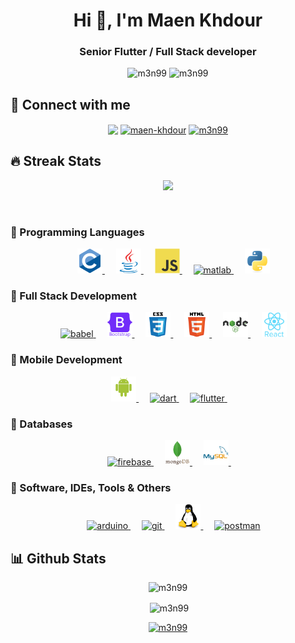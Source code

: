 <h1 align="center">Hi 👋, I'm Maen Khdour</h1>
<h3 align="center">Senior Flutter / Full Stack  developer</h3>

<p align="center"> 
 <img src="https://komarev.com/ghpvc/?username=m3n99&label=Profile%20views&color=0e75b6&style=flat" alt="m3n99" /> 
 <img src="https://badges.pufler.dev/repos/m3n99" alt="m3n99" />
 <!--<img src="https://img.shields.io/github/followers/m3n99?label=Followers" alt="m3n99" /> -->
</p>


## 🧐 Connect with me
<p align="center">
 <a href= "mailto:m3n.khdour@gmail.com" target="blank"><img align="center"src= "https://github.com/gilbarbara/logos/blob/master/logos/google-gmail.svg"/></a>
<a href="https://linkedin.com/in/maen-khdour" target="blank"><img align="center" src="https://raw.githubusercontent.com/rahuldkjain/github-profile-readme-generator/master/src/images/icons/Social/linked-in-alt.svg" alt="maen-khdour" height="30" width="40" /></a>
<a href="https://fb.com/m3n99" target="blank"><img align="center" src="https://raw.githubusercontent.com/rahuldkjain/github-profile-readme-generator/master/src/images/icons/Social/facebook.svg" alt="m3n99" height="30" width="40" /></a>
</p>

## 🔥 Streak Stats
<p align="center"><img src="https://github-readme-streak-stats.herokuapp.com/?user=m3n99&theme=algolia" /></p>

<br>

### 🔵 Programming Languages

<p align="center"> 
  &emsp; 
<a href="https://www.cprogramming.com/" target="_blank" rel="noreferrer"> 
 <img src="https://raw.githubusercontent.com/devicons/devicon/master/icons/c/c-original.svg" alt="c" width="40" height="40"/> 
 </a> 
  &emsp;
   <a href="https://www.java.com" target="_blank" rel="noreferrer"> 
    <img src="https://raw.githubusercontent.com/devicons/devicon/master/icons/java/java-original.svg" alt="java" width="40" height="40"/> 
 </a>
 &emsp;
 <a href="https://developer.mozilla.org/en-US/docs/Web/JavaScript" target="_blank" rel="noreferrer"> 
  <img src="https://raw.githubusercontent.com/devicons/devicon/master/icons/javascript/javascript-original.svg" alt="javascript" width="40" height="40"/> </a>
  &emsp;
 <a href="https://www.mathworks.com/" target="_blank" rel="noreferrer"> 
  <img src="https://upload.wikimedia.org/wikipedia/commons/2/21/Matlab_Logo.png" alt="matlab" width="40" height="40"/> 
 </a>
  &emsp;
 <a href="https://www.python.org" target="_blank" rel="noreferrer"> 
  <img src="https://raw.githubusercontent.com/devicons/devicon/master/icons/python/python-original.svg" alt="python" width="40" height="40"/> 
 </a>
</p>

### 🔵 Full Stack Development

<p align="center"> 
   &emsp;
 <a href="https://babeljs.io/" target="_blank" rel="noreferrer"> 
  <img src="https://www.vectorlogo.zone/logos/babeljs/babeljs-icon.svg" alt="babel" width="40" height="40"/>
</a>
  &emsp; 
 <a href="https://getbootstrap.com" target="_blank" rel="noreferrer"> 
  <img src="https://raw.githubusercontent.com/devicons/devicon/master/icons/bootstrap/bootstrap-plain-wordmark.svg" alt="bootstrap" width="40" height="40"/> 
 </a>
  &emsp;
  <a href="https://www.w3schools.com/css/" target="_blank" rel="noreferrer">
   <img src="https://raw.githubusercontent.com/devicons/devicon/master/icons/css3/css3-original-wordmark.svg" alt="css3" width="40" height="40"/>
 </a>
    &emsp;
  <a href="https://www.w3.org/html/" target="_blank" rel="noreferrer"> <img src="https://raw.githubusercontent.com/devicons/devicon/master/icons/html5/html5-original-wordmark.svg" alt="html5" width="40" height="40"/> 
 </a> 
  &emsp;
  <a href="https://nodejs.org" target="_blank" rel="noreferrer"> 
   <img src="https://raw.githubusercontent.com/devicons/devicon/master/icons/nodejs/nodejs-original-wordmark.svg" alt="nodejs" width="40" height="40"/>
 </a> 
   &emsp;
 <a href="https://reactjs.org/" target="_blank" rel="noreferrer"> 
  <img src="https://raw.githubusercontent.com/devicons/devicon/master/icons/react/react-original-wordmark.svg" alt="react" width="40" height="40"/> 
 </a> 
</p>

### 🔵 Mobile Development 
 
<p align="center">
 &emsp;
 <a href="https://developer.android.com" target="_blank" rel="noreferrer"> 
  <img src="https://raw.githubusercontent.com/devicons/devicon/master/icons/android/android-original-wordmark.svg" alt="android" width="40" height="40"/>
 </a> 
  &emsp;
  <a href="https://dart.dev" target="_blank" rel="noreferrer"> 
   <img src="https://www.vectorlogo.zone/logos/dartlang/dartlang-icon.svg" alt="dart" width="40" height="40"/> 
 </a>
  &emsp;
<a href="https://flutter.dev" target="_blank" rel="noreferrer"> 
 <img src="https://www.vectorlogo.zone/logos/flutterio/flutterio-icon.svg" alt="flutter" width="40" height="40"/> 
 </a>  
 &emsp;
</p>

### 🔵 Databases
 
<p align="center">
 &emsp;
<a href="https://firebase.google.com/" target="_blank" rel="noreferrer"> 
 <img src="https://www.vectorlogo.zone/logos/firebase/firebase-icon.svg" alt="firebase" width="40" height="40"/> 
 </a>  
  &emsp;
<a href="https://www.mongodb.com/" target="_blank" rel="noreferrer"> 
 <img src="https://raw.githubusercontent.com/devicons/devicon/master/icons/mongodb/mongodb-original-wordmark.svg" alt="mongodb" width="40" height="40"/> 
 </a>
  &emsp;
<a href="https://www.mysql.com/" target="_blank" rel="noreferrer"> 
 <img src="https://raw.githubusercontent.com/devicons/devicon/master/icons/mysql/mysql-original-wordmark.svg" alt="mysql" width="40" height="40"/>
 </a> 
 &emsp;
</p>

### 🔵 Software, IDEs, Tools  & Others
 
<p align="center">
  &emsp;
<a href="https://www.arduino.cc/" target="_blank" rel="noreferrer"> 
 <img src="https://cdn.worldvectorlogo.com/logos/arduino-1.svg" alt="arduino" width="40" height="40"/> 
 </a>  
  &emsp;
    <a href="https://git-scm.com/" target="_blank" rel="noreferrer"> 
     <img src="https://www.vectorlogo.zone/logos/git-scm/git-scm-icon.svg" alt="git" width="40" height="40"/> 
 </a> 
  &emsp;
 <a href="https://www.linux.org/" target="_blank" rel="noreferrer"> 
  <img src="https://raw.githubusercontent.com/devicons/devicon/master/icons/linux/linux-original.svg" alt="linux" width="40" height="40"/> 
 </a>
  &emsp;
<a href="https://postman.com" target="_blank" rel="noreferrer"> 
 <img src="https://www.vectorlogo.zone/logos/getpostman/getpostman-icon.svg" alt="postman" width="40" height="40"/> 
 </a>  
</p>

 ## 📊 Github Stats
 
<p align="center"><img src="https://github-readme-stats.vercel.app/api?username=m3n99&show_icons=true&count_private=true&theme=algolia" alt="m3n99" /></p>

<p align="center">&nbsp;<img align="center" src="https://github-readme-stats.vercel.app/api/top-langs?username=m3n99&langs_count=10&show_icons=true&locale=en&layout=compact&theme=algolia"" alt="m3n99" /></p>

<p align="center"> <a href="https://github.com/ryo-ma/github-profile-trophy"><img src="https://github-profile-trophy.vercel.app/?username=m3n99&layout=compact&theme=algolia" alt="m3n99" /></a> </p>
